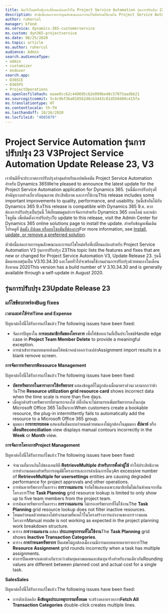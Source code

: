```yaml
---
title: มีอะไรใหม่หรือมีการเปลี่ยนแปลงอะไรใน Project Service Automation รุ่นการปรับปรุง 23 V3
description: หัวข้อนี้แสดงรายการคุณลักษณะและการแก้ไขที่พร้อมใช้งานใน Project Service Automation รุ่นการปรับปรุง 23 V3
author: ruhercul
manager: kfend
ms.service: dynamics-365-customerservice
ms.custom: dyn365-projectservice
ms.date: 08/25/2020
ms.topic: article
ms.author: ruhercul
audience: Admin
search.audienceType:
- admin
- customizer
- enduser
search.app:
- D365CE
- D365PS
- ProjectOperations
ms.openlocfilehash: eaae9cc62c449695cb2e999be48c57075aadbb21
ms.sourcegitcommit: 5c4c9bf3ba018562d6cb3443c01d550489c415fa
ms.translationtype: HT
ms.contentlocale: th-TH
ms.lasthandoff: 10/16/2020
ms.locfileid: "4085879"
---
```

# <a name="project-service-automation-update-release-23-v3"></a><span data-ttu-id="ea7b9-103">Project Service Automation รุ่นการปรับปรุง 23 V3</span><span class="sxs-lookup"><span data-stu-id="ea7b9-103">Project Service Automation Update Release 23, V3</span></span>

<span data-ttu-id="ea7b9-104">เรายินดีที่จะประกาศการปรับปรุงล่าสุดสำหรับแอปพลิเคชัน Project Service Automation สำหรับ Dynamics 365</span><span class="sxs-lookup"><span data-stu-id="ea7b9-104">We’re pleased to announce the latest update for the Project Service Automation application for Dynamics 365.</span></span> <span data-ttu-id="ea7b9-105">รุ่นนี้มีการปรับปรุงที่สำคัญบางอย่างเกี่ยวกับคุณภาพ ประสิทธิภาพ และการใช้งาน</span><span class="sxs-lookup"><span data-stu-id="ea7b9-105">This release includes some important improvements to quality, performance, and usability.</span></span> <span data-ttu-id="ea7b9-106">รุ่นนี้เข้ากันได้กับ Dynamics 365 9.x</span><span class="sxs-lookup"><span data-stu-id="ea7b9-106">This release is compatible with Dynamics 365 9.x.</span></span> <span data-ttu-id="ea7b9-107">หากต้องการปรับปรุงเป็นรุ่นนี้ ให้เยี่ยมชมศูนย์การจัดการสำหรับ Dynamics 365 ออนไลน์ และหน้าโซลูชัน เพื่อติดตั้งการปรับปรุง</span><span class="sxs-lookup"><span data-stu-id="ea7b9-107">To update to this release, visit the Admin Center for Dynamics 365 online solutions page to install the update.</span></span> <span data-ttu-id="ea7b9-108">สำหรับข้อมูลเพิ่มเติม โปรดดูที่ [ติดตั้ง อัปเดต หรือลบโซลูชันที่ต้องการ](https://docs.microsoft.com/power-platform/admin/install-remove-preferred-solution)</span><span class="sxs-lookup"><span data-stu-id="ea7b9-108">For more information, see [Install, update, or remove a preferred solution](https://docs.microsoft.com/power-platform/admin/install-remove-preferred-solution).</span></span>

<span data-ttu-id="ea7b9-109">หัวข้อนี้แสดงรายการคุณลักษณะและการแก้ไขใหม่หรือที่เปลี่ยนแปลงสำหรับ Project Service Automation V3 รุ่นการปรับปรุง 23</span><span class="sxs-lookup"><span data-stu-id="ea7b9-109">This topic lists the features and fixes that are new or changed for Project Service Automation V3, Update Release 23.</span></span> <span data-ttu-id="ea7b9-110">รุ่นนี้มีหมายเลขรุ่นเป็น V3.10.34.30 และโดยทั่วไปจะพร้อมใช้งานผ่านการปรับปรุงด้วยตนเองในเดือนสิงหาคม 2020</span><span class="sxs-lookup"><span data-stu-id="ea7b9-110">This version has a build number of V 3.10.34.30 and is generally available through a self-update in August 2020.</span></span>

## <a name="update-release-23"></a><span data-ttu-id="ea7b9-111">รุ่นการปรับปรุง 23</span><span class="sxs-lookup"><span data-stu-id="ea7b9-111">Update Release 23</span></span>

### <a name="bug-fixes"></a><span data-ttu-id="ea7b9-112">แก้ไขข้อบกพร่อง</span><span class="sxs-lookup"><span data-stu-id="ea7b9-112">Bug fixes</span></span>

<span data-ttu-id="ea7b9-113">**เวลาและค่าใช้จ่าย**</span><span class="sxs-lookup"><span data-stu-id="ea7b9-113">**Time and Expense**</span></span>

<span data-ttu-id="ea7b9-114">ปัญหาต่อไปนี้ได้รับการแก้ไขแล้ว:</span><span class="sxs-lookup"><span data-stu-id="ea7b9-114">The following issues have been fixed:</span></span>
- <span data-ttu-id="ea7b9-115">จัดการปัญหาใน **การลบสมาชิกทีมของโครงการ** เพื่อให้ข้อยกเว้นที่เป็นประโยชน์</span><span class="sxs-lookup"><span data-stu-id="ea7b9-115">Handle edge case in **Project Team Member Delete** to provide a meaningful exception.</span></span>
- <span data-ttu-id="ea7b9-116">การนำเข้าการมอบหมายส่งผลให้หน้าจอนำออกว่างเปล่า</span><span class="sxs-lookup"><span data-stu-id="ea7b9-116">Assignment import results in a blank remove screen.</span></span>

<span data-ttu-id="ea7b9-117">**การจัดการทรัพยากร**</span><span class="sxs-lookup"><span data-stu-id="ea7b9-117">**Resource Management**</span></span>

<span data-ttu-id="ea7b9-118">ปัญหาต่อไปนี้ได้รับการแก้ไขแล้ว:</span><span class="sxs-lookup"><span data-stu-id="ea7b9-118">The following issues have been fixed:</span></span>

- <span data-ttu-id="ea7b9-119">**บัตรทรัพยากรในตารางการใช้ทรัพยากร** แสดงข้อมูลที่ไม่ถูกต้องเมื่อมาตราส่วนเวลามากกว่าห้าวัน</span><span class="sxs-lookup"><span data-stu-id="ea7b9-119">The **Resource utilization grid resource card** shows incorrect data when the time scale is more than five days.</span></span>
- <span data-ttu-id="ea7b9-120">เมื่อลูกค้าสร้างทรัพยากรที่สามารถจองได้ ปลั๊กอินจะไม่สามารถเพิ่มทรัพยากรลงในกลุ่ม Microsoft Office 365 ได้เป็นระยะ</span><span class="sxs-lookup"><span data-stu-id="ea7b9-120">When customers create a bookable resource, the plug-in intermittently fails to automatically add the resource to a Microsoft Office 365 group.</span></span>
- <span data-ttu-id="ea7b9-121">มุมมอง **การกระทบยอด** แสดงเส้นชั้นแบบกำหนดด้วยตนเองไม่ถูกต้องในมุมมอง **สัปดาห์** หรือ **เดือน**</span><span class="sxs-lookup"><span data-stu-id="ea7b9-121">**Reconciliation** view displays manual contours incorrectly in the **Week** or **Month** view.</span></span>

<span data-ttu-id="ea7b9-122">**การจัดการโครงการ**</span><span class="sxs-lookup"><span data-stu-id="ea7b9-122">**Project Management**</span></span>

<span data-ttu-id="ea7b9-123">ปัญหาต่อไปนี้ได้รับการแก้ไขแล้ว:</span><span class="sxs-lookup"><span data-stu-id="ea7b9-123">The following issues have been fixed:</span></span>

- <span data-ttu-id="ea7b9-124">จำนวนที่มากเกินไปของเอนทิตี **RetrieveMultiple สำหรับการตั้งค่าผู้ใช้** ทำให้ประสิทธิภาพการทำงานลดลงสำหรับการอนุมัติโครงการและการดำเนินการอื่นๆ</span><span class="sxs-lookup"><span data-stu-id="ea7b9-124">An excessive number of **RetrieveMultiple for usersettings** entities are causing degraded performance for project approvals and other operations.</span></span>
- <span data-ttu-id="ea7b9-125">การค้นหาทรัพยากรในตาราง **การวางแผนงาน** จำกัดให้แสดงเฉพาะสมาชิกทีมไม่เกินห้าคนจากทีมโครงการ</span><span class="sxs-lookup"><span data-stu-id="ea7b9-125">The **Task Planning** grid resource lookup is limited to only show up to five team members from the project team.</span></span> 
- <span data-ttu-id="ea7b9-126">การค้นหาทรัพยากรในตาราง **การวางแผนงาน** ไม่กรองทรัพยากรที่ไม่ใช้งาน</span><span class="sxs-lookup"><span data-stu-id="ea7b9-126">The **Task Planning** grid resource lookup does not filter inactive resources.</span></span>
- <span data-ttu-id="ea7b9-127">โหมดกำหนดด้วยตนเองไม่ทำงานตามที่คาดไว้ในโครงสร้างการแบ่งงานของการวางแผนโครงการ</span><span class="sxs-lookup"><span data-stu-id="ea7b9-127">Manual mode is not working as expected in the project planning work breakdown structure.</span></span>
- <span data-ttu-id="ea7b9-128">ตาราง **การวางแผนงาน** แสดง **ประเภทธุรกรรมที่ไม่ใช้งาน**</span><span class="sxs-lookup"><span data-stu-id="ea7b9-128">The **Task Planning** grid shows **Inactive Transaction Categories**.</span></span>
- <span data-ttu-id="ea7b9-129">ตาราง **การกำหนดทรัพยากร** ปัดเศษไม่ถูกต้องเมื่องานมีการมอบหมายหลายรายการ</span><span class="sxs-lookup"><span data-stu-id="ea7b9-129">The **Resource Assignment** grid rounds incorrectly when a task has multiple assignments.</span></span>
- <span data-ttu-id="ea7b9-130">ค่าการปัดเศษจะแตกต่างกันระหว่างต้นทุนตามแผนและต้นทุนจริงสำหรับงานเดียวกัน</span><span class="sxs-lookup"><span data-stu-id="ea7b9-130">Rounding values are different between planned cost and actual cost for a single task.</span></span>

<span data-ttu-id="ea7b9-131">**Sales**</span><span class="sxs-lookup"><span data-stu-id="ea7b9-131">**Sales**</span></span>

<span data-ttu-id="ea7b9-132">ปัญหาต่อไปนี้ได้รับการแก้ไขแล้ว:</span><span class="sxs-lookup"><span data-stu-id="ea7b9-132">The following issues have been fixed:</span></span>

- <span data-ttu-id="ea7b9-133">การดับเบิลคลิก **ดึงข้อมูลประเภทธุรกรรมทั้งหมด** จะสร้างหลายรายการ</span><span class="sxs-lookup"><span data-stu-id="ea7b9-133">**Fetch All Transaction Categories** double-click creates multiple lines.</span></span>
